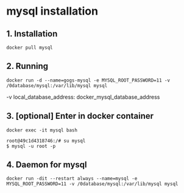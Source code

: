 # mysql installation

## 1. Installation
```
docker pull mysql
```
## 2. Running
```
docker run -d --name=gogs-mysql -e MYSQL_ROOT_PASSWORD=11 -v /0database/mysql:/var/lib/mysql mysql
```
-v local_database_address: docker_mysql_database_address

## 3. [optional] Enter in docker container
```
docker exec -it mysql bash
```
```
root@49c1d4318746:/# su mysql
$ mysql -u root -p
```
## 4. Daemon for mysql
```
docker run -dit --restart always --name=mysql -e MYSQL_ROOT_PASSWORD=11 -v /0database/mysql:/var/lib/mysql mysql
```
